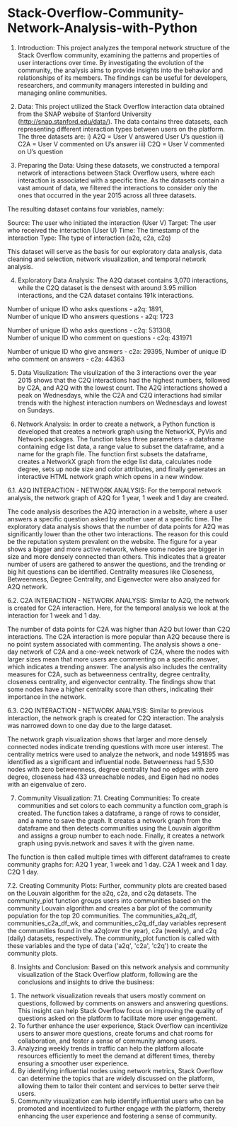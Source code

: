 # Stack-Overflow-Community-Network-Analysis-with-Python

1. Introduction:
This project analyzes the temporal network structure of the Stack Overflow community, examining the patterns and properties of user interactions over time. By investigating the evolution of the community, the analysis aims to provide insights into the behavior and relationships of its members. The findings can be useful for developers, researchers, and community managers interested in building and managing online communities.

2. Data:
This project utilized the Stack Overflow interaction data obtained from the SNAP website of Stanford University (http://snap.stanford.edu/data/). The data contains three datasets, each representing different interaction types between users on the platform. The three datasets are:
i) A2Q = User V answered User U’s question
ii) C2A = User V commented on U’s answer
iii) C2Q = User V commented on U’s question

3. Preparing the Data:
Using these datasets, we constructed a temporal network of interactions between Stack Overflow users, where each interaction is associated with a specific time. As the datasets contain a vast amount of data, we filtered the interactions to consider only the ones that occurred in the year 2015 across all three datasets.

The resulting dataset contains four variables, namely:

Source: The user who initiated the interaction (User V)
Target: The user who received the interaction (User U)
Time: The timestamp of the interaction
Type: The type of interaction (a2q, c2a, c2q)

This dataset will serve as the basis for our exploratory data analysis, data cleaning and selection, network visualization, and temporal network analysis.

4. Exploratory Data Analysis:
The A2Q dataset contains 3,070 interactions, while the C2Q dataset is the densest with around 3.95 million interactions, and the C2A dataset contains 191k interactions. 

Number of unique ID who asks questions - a2q: 1891,  
Number of unique ID who answers questions - a2q: 1723

Number of unique ID who asks questions - c2q: 531308,  
Number of unique ID who comment on questions - c2q: 431971

Number of unique ID who give answers - c2a: 29395, 
Number of unique ID who comment on answers - c2a: 44363

5. Data Visulization:
The visulization of the 3 interactions over the year 2015 shows that the C2Q interactions had the highest numbers, followed by C2A, and A2Q with the lowest count. The A2Q interactions showed a peak on Wednesdays, while the C2A and C2Q interactions had similar trends with the highest interaction numbers on Wednesdays and lowest on Sundays. 

6. Network Analysis: 
In order to create a network, a Python function is developed that creates a network graph using the NetworkX, PyVis and Network packages. The function takes three parameters - a dataframe containing edge list data, a range value to subset the dataframe, and a name for the graph file. The function first subsets the dataframe, creates a NetworkX graph from the edge list data, calculates node degree, sets up node size and color attributes, and finally generates an interactive HTML network graph which opens in a new window.

6.1. A2Q INTERACTION - NETWORK ANALYSIS:
For the temporal network analysis, the network graph of A2Q for 1 year, 1 week and 1 day are created.

The code analysis describes the A2Q interaction in a website, where a user answers a specific question asked by another user at a specific time. The exploratory data analysis shows that the number of data points for A2Q was significantly lower than the other two interactions. The reason for this could be the reputation system prevalent on the website. 
The figure for a year shows a bigger and more active network, where some nodes are bigger in size and more densely connected than others. This indicates that a greater number of users are gathered to answer the questions, and the trending or big hit questions can be identified. Centrality measures like Closeness, Betweenness, Degree Centrality, and Eigenvector were also analyzed for A2Q network.

6.2. C2A INTERACTION - NETWORK ANALYSIS:
Similar to A2Q, the network is created for C2A interaction. Here, for the temporal analysis we look at the interaction for 1 week and 1 day.

The number of data points for C2A was higher than A2Q but lower than C2Q interactions. The C2A interaction is more popular than A2Q because there is no point system associated with commenting. The analysis shows a one-day network of C2A and a one-week network of C2A, where the nodes with larger sizes mean that more users are commenting on a specific answer, which indicates a trending answer. The analysis also includes the centrality measures for C2A, such as betweenness centrality, degree centrality, closeness centrality, and eigenvector centrality. The findings show that some nodes have a higher centrality score than others, indicating their importance in the network.

6.3. C2Q INTERACTION - NETWORK ANALYSIS:
Similar to previous interaction, the network graph is created for C2Q interaction. The analysis was narrowed down to one day due to the large dataset. 

The network graph visualization shows that larger and more densely connected nodes indicate trending questions with more user interest. The centrality metrics were used to analyze the network, and node 1491895 was identified as a significant and influential node. Betweenness had 5,530 nodes with zero betweenness, degree centrality had no edges with zero degree, closeness had 433 unreachable nodes, and Eigen had no nodes with an eigenvalue of zero.

7. Community Visualization:
7.1. Creating Communities:
To create communities and set colors to each community a function com_graph is created. The function takes a dataframe, a range of rows to consider, and a name to save the graph. It creates a network graph from the dataframe and then detects communities using the Louvain algorithm and assigns a group number to each node. Finally, it creates a network graph using pyvis.network and saves it with the given name. 

The function is then called multiple times with different dataframes to create community graphs for: 
A2Q 1 year, 1 week and 1 day.
C2A 1 week and 1 day.
C2Q 1 day.

7.2. Creating Community Plots:
Further, community plots are created based on the Louvain algorithm for the a2q, c2a, and c2q datasets. The community_plot function groups users into communities based on the community Louvain algorithm and creates a bar plot of the community population for the top 20 communities. The communities_a2q_df, communities_c2a_df_wk, and communities_c2q_df_day variables represent the communities found in the a2q(over the year), c2a (weekly), and c2q (daily) datasets, respectively. The community_plot function is called with these variables and the type of data ('a2q', 'c2a', 'c2q') to create the community plots.

8. Insights and Conclusion:
Based on this network analysis and community visualization of the Stack Overflow platform, following are the conclusions and insights to drive the business:

1) The network visualization reveals that users mostly comment on questions, followed by comments on answers and answering questions. This insight can help Stack Overflow focus on improving the quality of questions asked on the platform to facilitate more user engagement.
2) To further enhance the user experience, Stack Overflow can incentivize users to answer more questions, create forums and chat rooms for collaboration, and foster a sense of community among users.
3) Analyzing weekly trends in traffic can help the platform allocate resources efficiently to meet the demand at different times, thereby ensuring a smoother user experience.
4) By identifying influential nodes using network metrics, Stack Overflow can determine the topics that are widely discussed on the platform, allowing them to tailor their content and services to better serve their users.
5) Community visualization can help identify influential users who can be promoted and incentivized to further engage with the platform, thereby enhancing the user experience and fostering a sense of community. 
